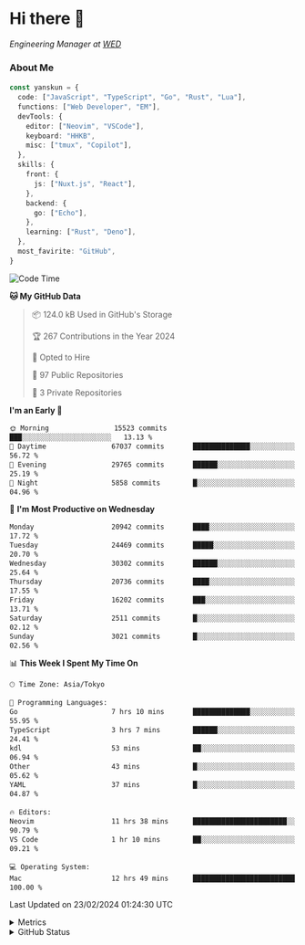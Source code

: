 # Hi there&nbsp;:wave:

<!-- ![Alt text](https://spotify-recently-played-readme.vercel.app/api?user=31kynbuubkiu3r4qh4hjuaglhfay) -->

_Engineering Manager at [WED](https://github.com/wedinc)_

### About Me

```ts
const yanskun = {
  code: ["JavaScript", "TypeScript", "Go", "Rust", "Lua"],
  functions: ["Web Developer", "EM"],
  devTools: {
    editor: ["Neovim", "VSCode"],
    keyboard: "HHKB",
    misc: ["tmux", "Copilot"],
  },
  skills: {
    front: {
      js: ["Nuxt.js", "React"],
    },
    backend: {
      go: ["Echo"],
    },
    learning: ["Rust", "Deno"],
  },
  most_favirite: "GitHub",
}
```

<!--START_SECTION:waka-->
![Code Time](http://img.shields.io/badge/Code%20Time-704%20hrs%2041%20mins-blue)

**🐱 My GitHub Data** 

> 📦 124.0 kB Used in GitHub's Storage 
 > 
> 🏆 267 Contributions in the Year 2024
 > 
> 💼 Opted to Hire
 > 
> 📜 97 Public Repositories 
 > 
> 🔑 3 Private Repositories 
 > 
**I'm an Early 🐤** 

```text
🌞 Morning                15523 commits       ███░░░░░░░░░░░░░░░░░░░░░░   13.13 % 
🌆 Daytime                67037 commits       ██████████████░░░░░░░░░░░   56.72 % 
🌃 Evening                29765 commits       ██████░░░░░░░░░░░░░░░░░░░   25.19 % 
🌙 Night                  5858 commits        █░░░░░░░░░░░░░░░░░░░░░░░░   04.96 % 
```
📅 **I'm Most Productive on Wednesday** 

```text
Monday                   20942 commits       ████░░░░░░░░░░░░░░░░░░░░░   17.72 % 
Tuesday                  24469 commits       █████░░░░░░░░░░░░░░░░░░░░   20.70 % 
Wednesday                30302 commits       ██████░░░░░░░░░░░░░░░░░░░   25.64 % 
Thursday                 20736 commits       ████░░░░░░░░░░░░░░░░░░░░░   17.55 % 
Friday                   16202 commits       ███░░░░░░░░░░░░░░░░░░░░░░   13.71 % 
Saturday                 2511 commits        █░░░░░░░░░░░░░░░░░░░░░░░░   02.12 % 
Sunday                   3021 commits        █░░░░░░░░░░░░░░░░░░░░░░░░   02.56 % 
```


📊 **This Week I Spent My Time On** 

```text
🕑︎ Time Zone: Asia/Tokyo

💬 Programming Languages: 
Go                       7 hrs 10 mins       ██████████████░░░░░░░░░░░   55.95 % 
TypeScript               3 hrs 7 mins        ██████░░░░░░░░░░░░░░░░░░░   24.41 % 
kdl                      53 mins             ██░░░░░░░░░░░░░░░░░░░░░░░   06.94 % 
Other                    43 mins             █░░░░░░░░░░░░░░░░░░░░░░░░   05.62 % 
YAML                     37 mins             █░░░░░░░░░░░░░░░░░░░░░░░░   04.87 % 

🔥 Editors: 
Neovim                   11 hrs 38 mins      ███████████████████████░░   90.79 % 
VS Code                  1 hr 10 mins        ██░░░░░░░░░░░░░░░░░░░░░░░   09.21 % 

💻 Operating System: 
Mac                      12 hrs 49 mins      █████████████████████████   100.00 % 
```


 Last Updated on 23/02/2024 01:24:30 UTC
<!--END_SECTION:waka-->

<details>
  <summary>Metrics</summary>
  <img src="https://github.com/yanskun/yanskun/blob/main/github-metrics.svg" alt="Metrics">
</details>

<details>
  <summary>GitHub Status</summary>
  <picture>
    <source media="(prefers-color-scheme: dark)" srcset="https://raw.githubusercontent.com/yanskun/yanskun/master/profile-summary-card-output/nord_dark/0-profile-details.svg">
   <img src="https://raw.githubusercontent.com/yanskun/yanskun/master/profile-summary-card-output/default/0-profile-details.svg">
  </picture>
  <br>
  <picture>
    <source media="(prefers-color-scheme: dark)" srcset="https://raw.githubusercontent.com/yanskun/yanskun/master/profile-summary-card-output/nord_dark/1-repos-per-language.svg">
   <img src="https://raw.githubusercontent.com/yanskun/yanskun/master/profile-summary-card-output/default/1-repos-per-language.svg">
  </picture>
  <picture>
    <source media="(prefers-color-scheme: dark)" srcset="https://raw.githubusercontent.com/yanskun/yanskun/master/profile-summary-card-output/nord_dark/2-most-commit-language.svg">
   <img src="https://raw.githubusercontent.com/yanskun/yanskun/master/profile-summary-card-output/default/2-most-commit-language.svg">
  </picture>
  <br>
  <picture>
    <source media="(prefers-color-scheme: dark)" srcset="https://raw.githubusercontent.com/yanskun/yanskun/master/profile-summary-card-output/nord_dark/3-stats.svg">
   <img src="https://raw.githubusercontent.com/yanskun/yanskun/master/profile-summary-card-output/default/3-stats.svg">
  </picture>
  <picture>
    <source media="(prefers-color-scheme: dark)" srcset="https://raw.githubusercontent.com/yanskun/yanskun/master/profile-summary-card-output/nord_dark/4-productive-time.svg">
   <img src="https://raw.githubusercontent.com/yanskun/yanskun/master/profile-summary-card-output/default/4-productive-time.svg">
  </picture>
</details>

